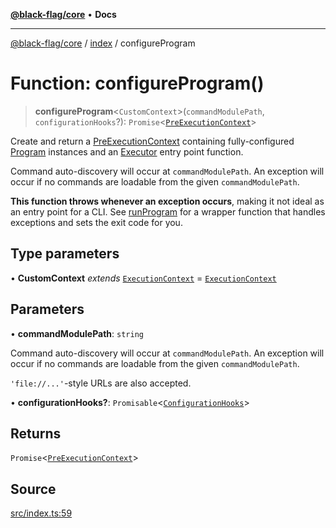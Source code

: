 [**@black-flag/core**](../../README.md) • **Docs**

***

[@black-flag/core](../../README.md) / [index](../README.md) / configureProgram

# Function: configureProgram()

> **configureProgram**\<`CustomContext`\>(`commandModulePath`, `configurationHooks`?): `Promise`\<[`PreExecutionContext`](../../util/type-aliases/PreExecutionContext.md)\>

Create and return a [PreExecutionContext](../../util/type-aliases/PreExecutionContext.md) containing fully-configured
[Program](../../util/type-aliases/Program.md) instances and an [Executor](../../util/type-aliases/Executor.md) entry point function.

Command auto-discovery will occur at `commandModulePath`. An exception will
occur if no commands are loadable from the given `commandModulePath`.

**This function throws whenever an exception occurs**, making it not ideal as
an entry point for a CLI. See [runProgram](runProgram.md) for a wrapper function that
handles exceptions and sets the exit code for you.

## Type parameters

• **CustomContext** *extends* [`ExecutionContext`](../../util/type-aliases/ExecutionContext.md) = [`ExecutionContext`](../../util/type-aliases/ExecutionContext.md)

## Parameters

• **commandModulePath**: `string`

Command auto-discovery will occur at `commandModulePath`. An exception will
occur if no commands are loadable from the given `commandModulePath`.

`'file://...'`-style URLs are also accepted.

• **configurationHooks?**: `Promisable`\<[`ConfigurationHooks`](../type-aliases/ConfigurationHooks.md)\>

## Returns

`Promise`\<[`PreExecutionContext`](../../util/type-aliases/PreExecutionContext.md)\>

## Source

[src/index.ts:59](https://github.com/Xunnamius/black-flag/blob/d4a156f70283118824ee7289456277508954660f/src/index.ts#L59)

